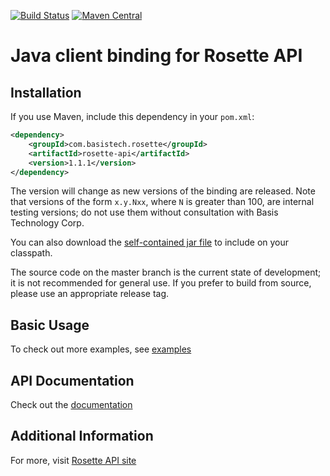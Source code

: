 [![Build Status](https://travis-ci.org/rosette-api/java.svg?branch=master)](https://travis-ci.org/rosette-api/java)
[![Maven Central](https://maven-badges.herokuapp.com/maven-central/com.basistech.rosette/rosette-api-java-binding/badge.svg)](https://maven-badges.herokuapp.com/maven-central/com.basistech.rosette/rosette-api-java-binding)

Java client binding for Rosette API
==================================

Installation
------------

If you use Maven, include this dependency in your `pom.xml`:

```xml
<dependency>
    <groupId>com.basistech.rosette</groupId>
    <artifactId>rosette-api</artifactId>
    <version>1.1.1</version>
</dependency>
```

The version will change as new versions of the binding are released. Note that versions of the form `x.y.Nxx`, where `N` is greater than 100, are internal testing versions; do not use them without consultation with Basis Technology Corp.

You can also download the [self-contained jar file](http://mvnrepository.com/artifact/com.basistech.rosette/rosette-api) to include on your classpath.

The source code on the master branch is the current state of development; it is not recommended for general use.
If you prefer to build from source, please use an appropriate release tag.

Basic Usage
-----------

To check out more examples, see [examples](examples/src/main/java/com/basistech/rosette/examples)

API Documentation
-----------------

Check out the [documentation](http://rosette-api.github.io/java)

Additional Information
----------------------

For more, visit [Rosette API site](https://developer.rosette.com)

